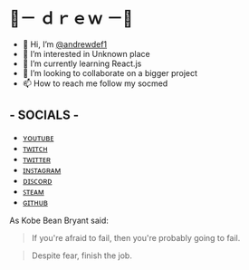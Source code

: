 
# 🤞－ ｄｒｅｗ －🤞

- 👋 Hi, I’m [@andrewdef1](https://twitter.com/andrewdef1) 
- 👀 I’m interested in Unknown place
- 🌱 I’m currently learning React.js
- 💞️ I’m looking to collaborate on a bigger project
- 📫 How to reach me follow my socmed


## - SOCIALS -
- [ʏᴏᴜᴛᴜʙᴇ](https://s.id/drewYoutube)
- [ᴛᴡɪᴛᴄʜ](https://s.id/drewTwitch)
- [ᴛᴡɪᴛᴛᴇʀ](https://s.id/drewTwitter)
- [ɪɴꜱᴛᴀɢʀᴀᴍ](https://bit.ly/39ZaN8C)
- [ᴅɪꜱᴄᴏʀᴅ](https://s.id/drewDiscord)
- [ꜱᴛᴇᴀᴍ](https://s.id/drewSteam)
- [ɢɪᴛʜᴜʙ](https://s.id/drewGitHub)

<!---
andrewdef1/andrewdef1 is a ✨ special ✨ repository because its `README.md` (this file) appears on your GitHub profile.
You can click the Preview link to take a look at your changes.
--->
As Kobe Bean Bryant said:

> If you're afraid to fail, 
> then you're probably going to fail.

> Despite fear, finish the job.
